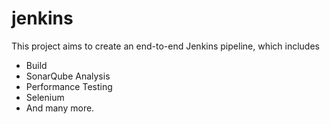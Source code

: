 # jenkins

This project aims to create an end-to-end Jenkins pipeline, which includes
* Build
* SonarQube Analysis
* Performance Testing
* Selenium
* And many more.
